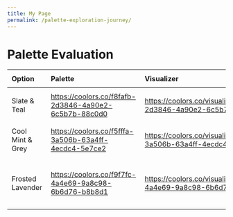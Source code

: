 ```yaml
---
title: My Page
permalink: /palette-exploration-journey/
---
```

# Palette Evaluation

| Option | Palette | Visualizer | Preference |
| :--- | :--- | :--- | :--- |
| Slate & Teal | https://coolors.co/f8fafb-2d3846-4a90e2-6c5b7b-88c0d0 | https://coolors.co/visualizer/f8fafb-2d3846-4a90e2-6c5b7b-88c0d0 | NO |
| Cool Mint & Grey | https://coolors.co/f5fffa-3a506b-63a4ff-4ecdc4-5e7ce2 | https://coolors.co/visualizer/f5fffa-3a506b-63a4ff-4ecdc4-5e7ce2 | NO |
| Frosted Lavender | https://coolors.co/f9f7fc-4a4e69-9a8c98-6b6d76-b8b8d1 | https://coolors.co/visualizer/f9f7fc-4a4e69-9a8c98-6b6d76-b8b8d1 | NO! (Warm not cool) Also looks like grayscale|

<style>
  table {
    width: 100%;
  }
  td, th {
    padding: 10px; /* Adjust padding to increase spacing */
  }
</style>